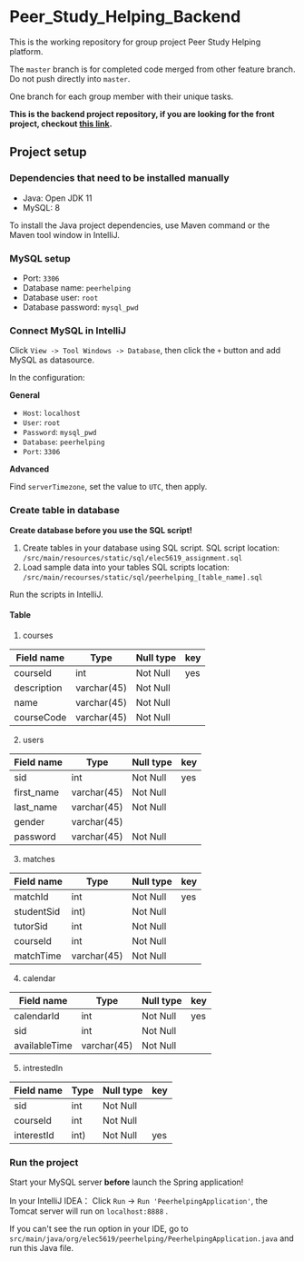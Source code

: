 # Peer_Study_Helping_Backend
This is the working repository for group project Peer Study Helping platform.

The `master` branch is for completed code merged from other feature branch. Do not push directly into `master`.

One branch for each group member with their unique tasks.

**This is the backend project repository, if you are looking for the front project, checkout [this link](https://github.sydney.edu.au/ELEC5619-2020/Peer_Study_Helping_Frontend).**
## Project setup
### Dependencies that need to be installed manually
- Java: Open JDK 11
- MySQL: 8

To install the Java project dependencies, use Maven command or the Maven tool window in IntelliJ.

### MySQL setup
- Port: `3306`
- Database name: `peerhelping`
- Database user: `root`
- Database password: `mysql_pwd`

### Connect MySQL in IntelliJ
Click `View -> Tool Windows -> Database`, then click the `+` button and add MySQL as datasource.

In the configuration:

**General**
- `Host`: `localhost`
- `User`: `root`
- `Password`: `mysql_pwd`
- `Database`: `peerhelping`
- `Port`: `3306`

**Advanced**

Find `serverTimezone`, set the value to `UTC`, then apply.

### Create table in database
**Create database before you use the SQL script!**
1. Create tables in your database using SQL script.
    SQL script location: `/src/main/resources/static/sql/elec5619_assignment.sql`
2. Load sample data into your tables
    SQL scripts location: `/src/main/recourses/static/sql/peerhelping_[table_name].sql`

Run the scripts in IntelliJ.

#### Table
1. courses

|Field name|Type|Null type|key|
|----|----|----|----|
|courseId|int|Not Null|yes|
|description|varchar(45)|Not Null||
|name|varchar(45)|Not Null||
|courseCode|varchar(45)|Not Null||

2. users

|Field name|Type|Null type|key|
|----|----|----|----|
|sid|int|Not Null|yes|
|first_name|varchar(45)|Not Null||
|last_name|varchar(45)|Not Null||
|gender|varchar(45)|||
|password|varchar(45)|Not Null||

3. matches

|Field name|Type|Null type|key|
|----|----|----|----|
|matchId|int|Not Null|yes|
|studentSid|int)|Not Null||
|tutorSid|int|Not Null||
|courseId|int|Not Null||
|matchTime|varchar(45)|Not Null||

4. calendar

|Field name|Type|Null type|key|
|----|----|----|----|
|calendarId|int|Not Null|yes|
|sid|int|Not Null||
|availableTime|varchar(45)|Not Null||

5. intrestedIn

|Field name|Type|Null type|key|
|----|----|----|----|
|sid|int|Not Null||
|courseId|int|Not Null||
|interestId|int)|Not Null|yes|


### Run the project
Start your MySQL server **before** launch the Spring application!

In your IntelliJ IDEA：
Click `Run` -> `Run 'PeerhelpingApplication'`, the Tomcat server will run on `localhost:8888` .

If you can't see the run option in your IDE, go to `src/main/java/org/elec5619/peerhelping/PeerhelpingApplication.java` and run this Java file.
